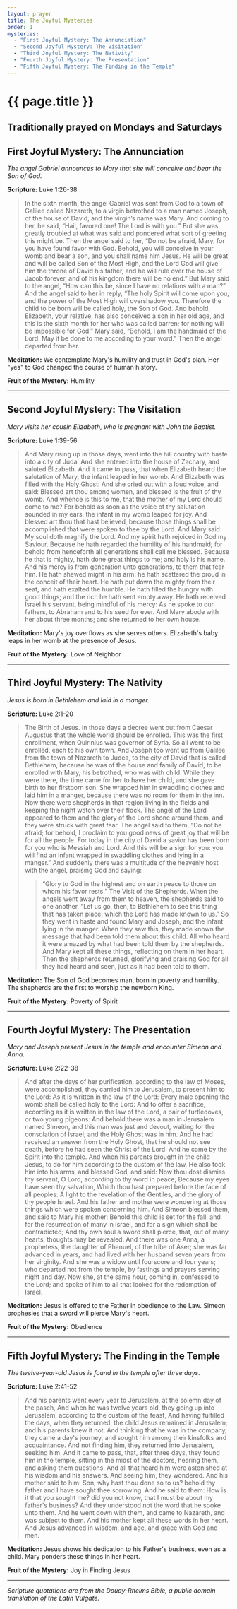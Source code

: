 ```yaml
---
layout: prayer
title: The Joyful Mysteries
order: 1
mysteries:
  - "First Joyful Mystery: The Annunciation"
  - "Second Joyful Mystery: The Visitation"
  - "Third Joyful Mystery: The Nativity"
  - "Fourth Joyful Mystery: The Presentation"
  - "Fifth Joyful Mystery: The Finding in the Temple"
---
```

# {{ page.title }}

## Traditionally prayed on Mondays and Saturdays

## First Joyful Mystery: The Annunciation

*The angel Gabriel announces to Mary that she will conceive and bear the Son of God.*

**Scripture:** Luke 1:26-38

> In the sixth month, the angel Gabriel was sent from God to a town of
> Galilee called Nazareth,  to a virgin betrothed to a man named Joseph, of
> the house of David, and the virgin’s name was Mary.  And coming to her, he
> said, “Hail, favored one! The Lord is with you.”  But she was greatly
> troubled at what was said and pondered what sort of greeting this might be.
> Then the angel said to her, “Do not be afraid, Mary, for you have found
> favor with God.  Behold, you will conceive in your womb and bear a son, and
> you shall name him Jesus.  He will be great and will be called Son of the
> Most High, and the Lord God will give him the throne of David his father,
> and he will rule over the house of Jacob forever, and of his kingdom there
> will be no end.”  But Mary said to the angel, “How can this be, since I
> have no relations with a man?”  And the angel said to her in reply, “The
> holy Spirit will come upon you, and the power of the Most High will
> overshadow you. Therefore the child to be born will be called holy, the Son
> of God.  And behold, Elizabeth, your relative, has also conceived a son
> in her old age, and this is the sixth month for her who was called barren;
> for nothing will be impossible for God.”  Mary said, “Behold, I am the
> handmaid of the Lord. May it be done to me according to your word.” Then the
> angel departed from her.

**Meditation:** We contemplate Mary's humility and trust in God's plan. Her
"yes" to God changed the course of human history.

**Fruit of the Mystery:** Humility

---

## Second Joyful Mystery: The Visitation

*Mary visits her cousin Elizabeth, who is pregnant with John the Baptist.*

**Scripture:** Luke 1:39-56

> And Mary rising up in those days, went into the hill country with haste
> into a city of Juda. And she entered into the house of Zachary, and saluted
> Elizabeth. And it came to pass, that when Elizabeth heard the salutation of
> Mary, the infant leaped in her womb. And Elizabeth was filled with the Holy
> Ghost: And she cried out with a loud voice, and said: Blessed art thou among
> women, and blessed is the fruit of thy womb. And whence is this to me, that
> the mother of my Lord should come to me? For behold as soon as the voice of
> thy salutation sounded in my ears, the infant in my womb leaped for joy. And
> blessed art thou that hast believed, because those things shall be accomplished
> that were spoken to thee by the Lord. And Mary said: My soul doth magnify the
> Lord. And my spirit hath rejoiced in God my Saviour. Because he hath regarded
> the humility of his handmaid; for behold from henceforth all generations shall
> call me blessed. Because he that is mighty, hath done great things to me; and
> holy is his name. And his mercy is from generation unto generations, to them
> that fear him. He hath shewed might in his arm: he hath scattered the proud in
> the conceit of their heart. He hath put down the mighty from their seat, and
> hath exalted the humble. He hath filled the hungry with good things; and the
> rich he hath sent empty away. He hath received Israel his servant, being mindful
> of his mercy: As he spoke to our fathers, to Abraham and to his seed for ever.
> And Mary abode with her about three months; and she returned to her own house.

**Meditation:** Mary's joy overflows as she serves others. Elizabeth's baby leaps in her womb at the presence of Jesus.

**Fruit of the Mystery:** Love of Neighbor

---

## Third Joyful Mystery: The Nativity

*Jesus is born in Bethlehem and laid in a manger.*

**Scripture:** Luke 2:1-20

> The Birth of Jesus.
> In those days a decree went out from Caesar Augustus that the whole world
> should be enrolled.  This was the first enrollment, when Quirinius was
> governor of Syria.  So all went to be enrolled, each to his own town.  And
> Joseph too went up from Galilee from the town of Nazareth to Judea, to the
> city of David that is called Bethlehem, because he was of the house and
> family of David,  to be enrolled with Mary, his betrothed, who was with
> child.  While they were there, the time came for her to have her child,  and
> she gave birth to her firstborn son. She wrapped him in swaddling clothes and
> laid him in a manger, because there was no room for them in the inn.
> Now there were shepherds in that region living in the fields and keeping
> the night watch over their flock.  The angel of the Lord appeared to them
> and the glory of the Lord shone around them, and they were struck with great
> fear.  The angel said to them, “Do not be afraid; for behold, I proclaim to
> you good news of great joy that will be for all the people.  For today
> in the city of David a savior has been born for you who is Messiah and Lord.
> And this will be a sign for you: you will find an infant wrapped in
> swaddling clothes and lying in a manger.”  And suddenly there was a
> multitude of the heavenly host with the angel, praising God and saying:
>> “Glory to God in the highest and on earth peace to those on whom his favor rests.”
> The Visit of the Shepherds.
> When the angels went away from them to heaven, the shepherds said to one
> another, “Let us go, then, to Bethlehem to see this thing that has taken
> place, which the Lord has made known to us.”  So they went in haste and found
> Mary and Joseph, and the infant lying in the manger. When they saw this, they
> made known the message that had been told them about this child.  All who
> heard it were amazed by what had been told them by the shepherds.  And Mary
> kept all these things, reflecting on them in her heart.  Then the shepherds
> returned, glorifying and praising God for all they had heard and seen, just
> as it had been told to them.

**Meditation:** The Son of God becomes man, born in poverty and humility.
The shepherds are the first to worship the newborn King.

**Fruit of the Mystery:** Poverty of Spirit

---

## Fourth Joyful Mystery: The Presentation

*Mary and Joseph present Jesus in the temple and encounter Simeon and Anna.*

**Scripture:** Luke 2:22-38

> And after the days of her purification, according to the law of Moses, were
> accomplished, they carried him to Jerusalem, to present him to the Lord: As
> it is written in the law of the Lord: Every male opening the womb shall be
> called holy to the Lord: And to offer a sacrifice, according as it is written
> in the law of the Lord, a pair of turtledoves, or two young pigeons: And
> behold there was a man in Jerusalem named Simeon, and this man was just and
> devout, waiting for the consolation of Israel; and the Holy Ghost was in him.
> And he had received an answer from the Holy Ghost, that he should not see
> death, before he had seen the Christ of the Lord. And he came by the Spirit
> into the temple. And when his parents brought in the child Jesus, to do for
> him according to the custom of the law, He also took him into his arms, and
> blessed God, and said: Now thou dost dismiss thy servant, O Lord, according
> to thy word in peace; Because my eyes have seen thy salvation, Which thou hast
> prepared before the face of all peoples: A light to the revelation of the
> Gentiles, and the glory of thy people Israel. And his father and mother were
> wondering at those things which were spoken concerning him. And Simeon blessed
> them, and said to Mary his mother: Behold this child is set for the fall, and
> for the resurrection of many in Israel, and for a sign which shall be contradicted;
> And thy own soul a sword shall pierce, that, out of many hearts, thoughts may
> be revealed. And there was one Anna, a prophetess, the daughter of Phanuel,
> of the tribe of Aser; she was far advanced in years, and had lived with her
> husband seven years from her virginity. And she was a widow until fourscore
> and four years; who departed not from the temple, by fastings and prayers
> serving night and day. Now she, at the same hour, coming in, confessed to the
> Lord; and spoke of him to all that looked for the redemption of Israel.

**Meditation:** Jesus is offered to the Father in obedience to the Law.
Simeon prophesies that a sword will pierce Mary's heart.

**Fruit of the Mystery:** Obedience

---

## Fifth Joyful Mystery: The Finding in the Temple

*The twelve-year-old Jesus is found in the temple after three days.*

**Scripture:** Luke 2:41-52

> And his parents went every year to Jerusalem, at the solemn day of the pasch,
> And when he was twelve years old, they going up into Jerusalem, according to
> the custom of the feast, And having fulfilled the days, when they returned,
> the child Jesus remained in Jerusalem; and his parents knew it not. And thinking
> that he was in the company, they came a day's journey, and sought him among
> their kinsfolks and acquaintance. And not finding him, they returned into
> Jerusalem, seeking him. And it came to pass, that, after three days, they
> found him in the temple, sitting in the midst of the doctors, hearing them,
> and asking them questions. And all that heard him were astonished at his wisdom
> and his answers. And seeing him, they wondered. And his mother said to him:
> Son, why hast thou done so to us? behold thy father and I have sought thee
> sorrowing. And he said to them: How is it that you sought me? did you not know,
> that I must be about my father's business? And they understood not the word
> that he spoke unto them. And he went down with them, and came to Nazareth,
> and was subject to them. And his mother kept all these words in her heart.
> And Jesus advanced in wisdom, and age, and grace with God and men.

**Meditation:** Jesus shows his dedication to his Father's business, even as a child. Mary ponders these things in her heart.

**Fruit of the Mystery:** Joy in Finding Jesus

---

*Scripture quotations are from the Douay-Rheims Bible, a public domain translation of the Latin Vulgate.*
